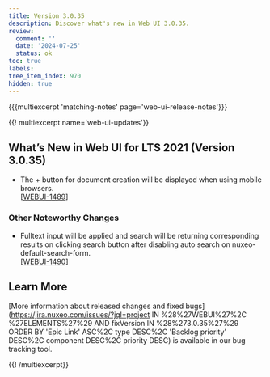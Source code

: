 ```yaml
---
title: Version 3.0.35
description: Discover what's new in Web UI 3.0.35.
review:
  comment: ''
  date: '2024-07-25'
  status: ok
toc: true
labels:
tree_item_index: 970
hidden: true
---
```


{{{multiexcerpt 'matching-notes' page='web-ui-release-notes'}}}

{{! multiexcerpt name='web-ui-updates'}}

## What’s New in Web UI for LTS 2021 (Version 3.0.35)

- The + button for document creation will be displayed when using mobile browsers.<br/>[[WEBUI-1489](https://jira.nuxeo.com/browse/WEBUI-1489)]

### Other Noteworthy Changes

- Fulltext input will be applied and search will be returning corresponding results on clicking search button after disabling auto search on nuxeo-default-search-form.<br/>[[WEBUI-1490](https://jira.nuxeo.com/browse/WEBUI-1490)]

## Learn More

[More information about released changes and fixed bugs](https://jira.nuxeo.com/issues/?jql=project IN %28%27WEBUI%27%2C %27ELEMENTS%27%29 AND fixVersion IN %28%273.0.35%27%29 ORDER BY 'Epic Link' ASC%2C type DESC%2C 'Backlog priority' DESC%2C component DESC%2C priority DESC) is available in our bug tracking tool.

{{! /multiexcerpt}}
